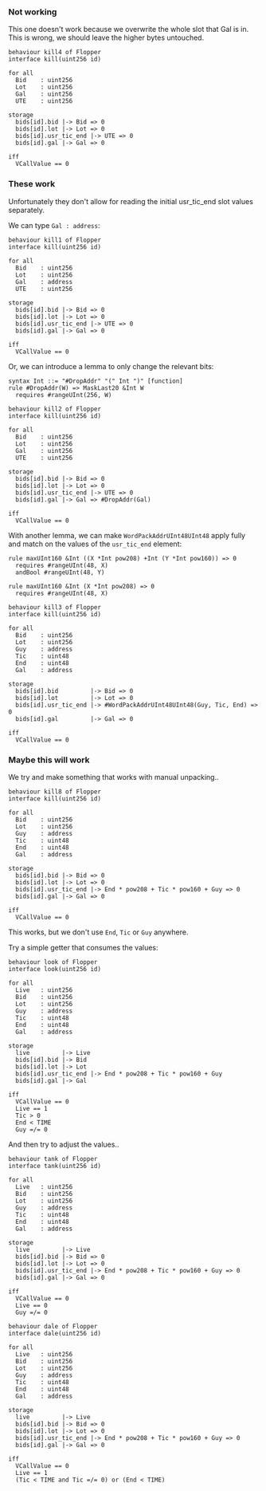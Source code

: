 ### Not working

This one doesn't work because we overwrite the whole slot that Gal is
in. This is wrong, we should leave the higher bytes untouched.

```act
behaviour kill4 of Flopper
interface kill(uint256 id)

for all
  Bid    : uint256
  Lot    : uint256
  Gal    : uint256
  UTE    : uint256

storage
  bids[id].bid |-> Bid => 0
  bids[id].lot |-> Lot => 0
  bids[id].usr_tic_end |-> UTE => 0
  bids[id].gal |-> Gal => 0

iff
  VCallValue == 0
```

### These work

Unfortunately they don't allow for reading the initial usr_tic_end slot
values separately.

We can type `Gal : address`:

```act
behaviour kill1 of Flopper
interface kill(uint256 id)

for all
  Bid    : uint256
  Lot    : uint256
  Gal    : address
  UTE    : uint256

storage
  bids[id].bid |-> Bid => 0
  bids[id].lot |-> Lot => 0
  bids[id].usr_tic_end |-> UTE => 0
  bids[id].gal |-> Gal => 0

iff
  VCallValue == 0
```

Or, we can introduce a lemma to only change the relevant bits:

```
syntax Int ::= "#DropAddr" "(" Int ")" [function]
rule #DropAddr(W) => MaskLast20 &Int W
  requires #rangeUInt(256, W)
```

```act
behaviour kill2 of Flopper
interface kill(uint256 id)

for all
  Bid    : uint256
  Lot    : uint256
  Gal    : uint256
  UTE    : uint256

storage
  bids[id].bid |-> Bid => 0
  bids[id].lot |-> Lot => 0
  bids[id].usr_tic_end |-> UTE => 0
  bids[id].gal |-> Gal => #DropAddr(Gal)

iff
  VCallValue == 0
```

With another lemma, we can make `WordPackAddrUInt48UInt48` apply fully
and match on the values of the `usr_tic_end` element:

```
rule maxUInt160 &Int ((X *Int pow208) +Int (Y *Int pow160)) => 0
  requires #rangeUInt(48, X)
  andBool #rangeUInt(48, Y)

rule maxUInt160 &Int (X *Int pow208) => 0
  requires #rangeUInt(48, X)
```

```act
behaviour kill3 of Flopper
interface kill(uint256 id)

for all
  Bid    : uint256
  Lot    : uint256
  Guy    : address
  Tic    : uint48
  End    : uint48
  Gal    : address

storage
  bids[id].bid         |-> Bid => 0
  bids[id].lot         |-> Lot => 0
  bids[id].usr_tic_end |-> #WordPackAddrUInt48UInt48(Guy, Tic, End) => 0
  bids[id].gal         |-> Gal => 0

iff
  VCallValue == 0
```


### Maybe this will work

We try and make something that works with manual unpacking..

```act
behaviour kill8 of Flopper
interface kill(uint256 id)

for all
  Bid    : uint256
  Lot    : uint256
  Guy    : address
  Tic    : uint48
  End    : uint48
  Gal    : address

storage
  bids[id].bid |-> Bid => 0
  bids[id].lot |-> Lot => 0
  bids[id].usr_tic_end |-> End * pow208 + Tic * pow160 + Guy => 0
  bids[id].gal |-> Gal => 0

iff
  VCallValue == 0
```

This works, but we don't use `End`, `Tic` or `Guy` anywhere.

Try a simple getter that consumes the values:

```act
behaviour look of Flopper
interface look(uint256 id)

for all
  Live   : uint256
  Bid    : uint256
  Lot    : uint256
  Guy    : address
  Tic    : uint48
  End    : uint48
  Gal    : address

storage
  live         |-> Live
  bids[id].bid |-> Bid
  bids[id].lot |-> Lot
  bids[id].usr_tic_end |-> End * pow208 + Tic * pow160 + Guy
  bids[id].gal |-> Gal

iff
  VCallValue == 0
  Live == 1
  Tic > 0
  End < TIME
  Guy =/= 0
```

And then try to adjust the values..

```act
behaviour tank of Flopper
interface tank(uint256 id)

for all
  Live   : uint256
  Bid    : uint256
  Lot    : uint256
  Guy    : address
  Tic    : uint48
  End    : uint48
  Gal    : address

storage
  live         |-> Live
  bids[id].bid |-> Bid => 0
  bids[id].lot |-> Lot => 0
  bids[id].usr_tic_end |-> End * pow208 + Tic * pow160 + Guy => 0
  bids[id].gal |-> Gal => 0

iff
  VCallValue == 0
  Live == 0
  Guy =/= 0
```

```act
behaviour dale of Flopper
interface dale(uint256 id)

for all
  Live   : uint256
  Bid    : uint256
  Lot    : uint256
  Guy    : address
  Tic    : uint48
  End    : uint48
  Gal    : address

storage
  live         |-> Live
  bids[id].bid |-> Bid => 0
  bids[id].lot |-> Lot => 0
  bids[id].usr_tic_end |-> End * pow208 + Tic * pow160 + Guy => 0
  bids[id].gal |-> Gal => 0

iff
  VCallValue == 0
  Live == 1
  (Tic < TIME and Tic =/= 0) or (End < TIME)
```
